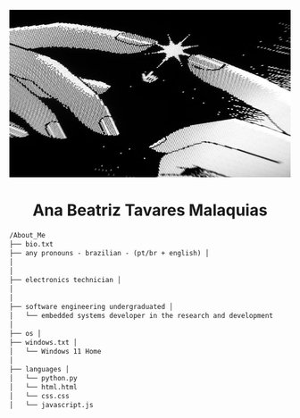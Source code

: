 <table>
  <tr>
    <p align="center">
        <img src="https://github.com/anabeatm/anabeatm/blob/main/baixados%20(1).jpg" alt="Ana Beatriz" style="width: 150%; height: 300px;" />
    </p>
    <h1 align="center">Ana Beatriz Tavares Malaquias</h1>
      
    
    /About_Me 
    ├── bio.txt 
    ├── any pronouns - brazilian - (pt/br + english) │ 
    │ 
    │
    ├── electronics technician │ 
    │ 
    │
    ├── software engineering undergraduated │ 
    │   └── embedded systems developer in the research and development 
    │
    ├── os │ 
    ├── windows.txt │
    │   └── Windows 11 Home 
    │
    ├── languages │ 
    │   └── python.py  
    │   └── html.html  
    │   └── css.css  
    │   └── javascript.js  
    
  </tr>
</table>
